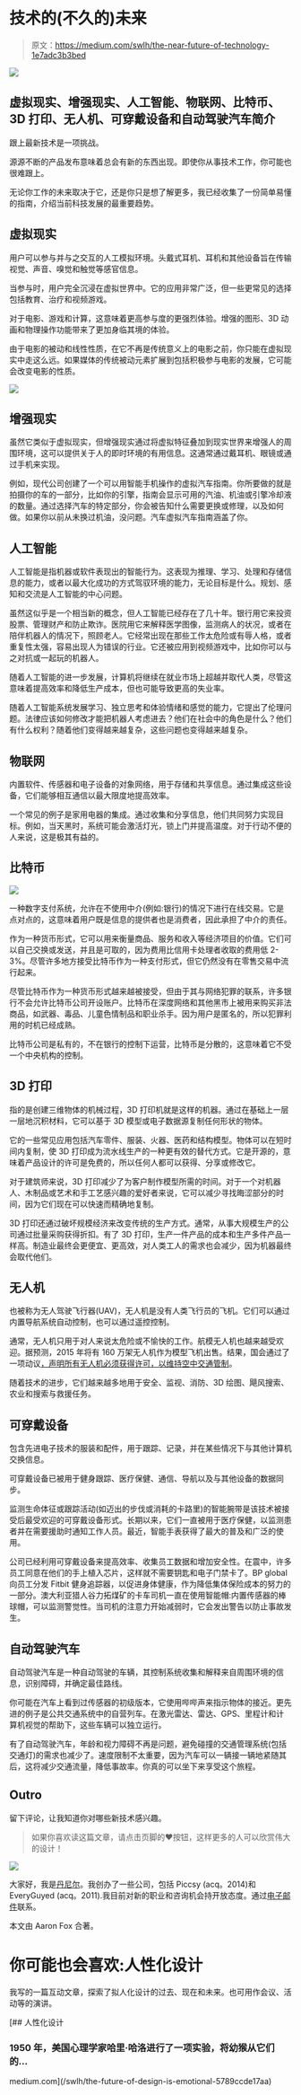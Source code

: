 # 技术的(不久的)未来

> 原文：<https://medium.com/swlh/the-near-future-of-technology-1e7adc3b3bed>

![](img/724c430bd8c1ff859e6cd0c746f72255.png)

## 虚拟现实、增强现实、人工智能、物联网、比特币、3D 打印、无人机、可穿戴设备和自动驾驶汽车简介

跟上最新技术是一项挑战。

源源不断的产品发布意味着总会有新的东西出现。即使你从事技术工作，你可能也很难跟上。

无论你工作的未来取决于它，还是你只是想了解更多，我已经收集了一份简单易懂的指南，介绍当前科技发展的最重要趋势。

## 虚拟现实

用户可以参与并与之交互的人工模拟环境。头戴式耳机、耳机和其他设备旨在传输视觉、声音、嗅觉和触觉等感官信息。

当参与时，用户完全沉浸在虚拟世界中。它的应用非常广泛，但一些更常见的选择包括教育、治疗和视频游戏。

对于电影、游戏和计算，这意味着更高参与度的更强烈体验。增强的图形、3D 动画和物理操作功能带来了更加身临其境的体验。

由于电影的被动和线性性质，在它不再是传统意义上的电影之前，你只能在虚拟现实中走这么远。如果媒体的传统被动元素扩展到包括积极参与电影的发展，它可能会改变电影的性质。

[![](img/72e482042ff31bb66a1c16f4bf2ce18b.png)](http://www.danieleckler.com/ideas)

## 增强现实

虽然它类似于虚拟现实，但增强现实通过将虚拟特征叠加到现实世界来增强人的周围环境，这可以提供关于人的即时环境的有用信息。这通常通过戴耳机、眼镜或通过手机来实现。

例如，现代公司创建了一个可以用智能手机操作的虚拟汽车指南。你所要做的就是拍摄你的车的一部分，比如你的引擎，指南会显示可用的汽油、机油或引擎冷却液的数量。通过选择汽车的特定部分，你会被告知什么需要更换或修理，以及如何做。如果你以前从未换过机油，没问题。汽车虚拟汽车指南涵盖了你。

## 人工智能

人工智能是指机器或软件表现出的智能行为。这表现为推理、学习、处理和存储信息的能力，或者以最大化成功的方式驾驭环境的能力，无论目标是什么。规划、感知和交流是人工智能的中心问题。

虽然这似乎是一个相当新的概念，但人工智能已经存在了几十年。银行用它来投资股票、管理财产和防止欺诈。医院用它来解释医学图像，监测病人的状况，或者在陪伴机器人的情况下，照顾老人。它经常出现在那些工作太危险或有辱人格，或者重复性太强，容易出现人为错误的行业。它还被应用到视频游戏中，比如你可以与之对抗或一起玩的机器人。

随着人工智能的进一步发展，计算机将继续在就业市场上超越并取代人类，尽管这意味着提高效率和降低生产成本，但也可能导致更高的失业率。

随着人工智能系统发展学习、独立思考和体验情绪和感觉的能力，它提出了伦理问题。法律应该如何修改才能把机器人考虑进去？他们在社会中的角色是什么？他们有什么权利？随着他们变得越来越复杂，这些问题也变得越来越复杂。

## 物联网

内置软件、传感器和电子设备的对象网络，用于存储和共享信息。通过集成这些设备，它们能够相互通信以最大限度地提高效率。

一个常见的例子是家用电器的集成。通过收集和分享信息，他们共同努力实现目标。例如，当天黑时，系统可能会激活灯光，锁上门并提高温度。对于行动不便的人来说，这是极其有益的。

## **比特币**

![](img/0d36d10dfe8b5afbe8b51f5bf8349c2d.png)

一种数字支付系统，允许在不使用中介(例如:银行)的情况下进行在线交易。它是点对点的，这意味着用户既是信息的提供者也是消费者，因此承担了中介的责任。

作为一种货币形式，它可以用来衡量商品、服务和收入等经济项目的价值。它们可以自己交换或发送，并且是可取的，因为费用比信用卡处理者收取的费用低 2-3%。尽管许多地方接受比特币作为一种支付形式，但它仍然没有在零售交易中流行起来。

尽管比特币作为一种货币形式越来越被接受，但由于其与网络犯罪的联系，许多银行不会允许比特币公司开设账户。比特币在深度网络和其他黑市上被用来购买非法商品，如武器、毒品、儿童色情制品和职业杀手。因为用户是匿名的，所以犯罪利用的时机已经成熟。

比特币公司是私有的，不在银行的控制下运营，比特币是分散的，这意味着它不受一个中央机构的控制。

## **3D 打印**

指的是创建三维物体的机械过程，3D 打印机就是这样的机器。通过在基础上一层一层地沉积材料，它可以基于 3D 模型或电子数据源复制任何形状的物体。

它的一些常见应用包括汽车零件、服装、火器、医药和结构模型。物体可以在短时间内复制，使 3D 打印成为流水线生产的一种更有效的替代方式。它是开源的，意味着产品设计的许可是免费的，所以任何人都可以获得、分享或修改它。

对于建筑师来说，3D 打印减少了为客户制作模型所需的时间。对于一个对机器人、木制品或艺术和手工艺感兴趣的爱好者来说，它可以减少寻找晦涩部分的时间，因为它们现在可以快速而精确地复制。

3D 打印还通过破坏规模经济来改变传统的生产方式。通常，从事大规模生产的公司通过批量采购获得折扣。有了 3D 打印，生产一件产品的成本和生产多件产品一样高。制造业最终会更便宜、更高效，对人类工人的需求也会减少，因为机器最终会取代他们。

## **无人机**

也被称为无人驾驶飞行器(UAV)，无人机是没有人类飞行员的飞机。它们可以通过内置导航系统自动控制，也可以通过遥控控制。

通常，无人机只用于对人来说太危险或不愉快的工作。航模无人机也越来越受欢迎。据预测，2015 年将有 160 万架无人机作为模型飞机出售。结果，国会通过了一项动议[，声明所有无人机必须获得许可，以维持空中交通管制](https://www.faa.gov/news/updates/media/20151213_IFR.pdf)。

随着技术的进步，它们越来越多地用于安全、监视、消防、3D 绘图、飓风搜索、农业和搜索与救援任务。

## **可穿戴设备**

包含先进电子技术的服装和配件，用于跟踪、记录，并在某些情况下与其他计算机交换信息。

可穿戴设备已被用于健身跟踪、医疗保健、通信、导航以及与其他设备的数据同步。

监测生命体征或跟踪活动(如迈出的步伐或消耗的卡路里)的智能腕带是该技术被接受后最受欢迎的可穿戴设备形式。长期以来，它们一直被用于医疗保健，以监测患者并在需要援助时通知工作人员。最近，智能手表获得了最大的普及和广泛的使用。

公司已经利用可穿戴设备来提高效率、收集员工数据和增加安全性。在震中，许多员工同意在他们的手上植入芯片，这样就不需要钥匙和电子门禁卡了。BP global 向员工分发 Fitbit 健身追踪器，以促进身体健康，作为降低集体保险成本的努力的一部分。澳大利亚猎人谷力拓煤矿的卡车司机一直在使用智能帽:内置传感器的棒球帽，可以监测警觉性。当司机的注意力开始减弱时，它会发出警告以防止事故发生。

## **自动驾驶汽车**

自动驾驶汽车是一种自动驾驶的车辆，其控制系统收集和解释来自周围环境的信息，识别障碍，并确定最佳路线。

你可能在汽车上看到过传感器的初级版本，它使用哔哔声来指示物体的接近。更先进的例子是公共交通系统中的自营列车。在激光雷达、雷达、GPS、里程计和计算机视觉的帮助下，这些车辆可以独立运行。

有了自动驾驶汽车，年龄和视力障碍不再是问题，避免碰撞的交通管理系统(包括交通灯)的需求也减少了。速度限制不太重要，因为汽车可以一辆接一辆地紧随其后，这将减少交通流量，降低事故率。你真的可以坐下来享受这个旅程。

## **Outro**

留下评论，让我知道你对哪些新技术感兴趣。

> 如果你喜欢读这篇文章，请点击页脚的♥按钮，这样更多的人可以欣赏伟大的设计！

![](img/45ff758264ee206651b594f2c1cd505c.png)

大家好，我是[丹尼尔](http://www.danieleckler.com)。我创办了一些公司，包括 Piccsy (acq。2014)和 EveryGuyed (acq。2011).我目前对新的职业和咨询机会持开放态度。通过[电子邮件](mailto:hi@danieleckler.com)联系。

本文由 Aaron Fox 合著。

# 你可能也会喜欢:人性化设计

我写的一篇互动文章，探索了拟人化设计的过去、现在和未来。也可用作会议、活动等的演讲。

[](/swlh/the-future-of-design-is-emotional-5789ccde17aa) [## 人性化设计

### 1950 年，美国心理学家哈里·哈洛进行了一项实验，将幼猴从它们的…

medium.com](/swlh/the-future-of-design-is-emotional-5789ccde17aa)